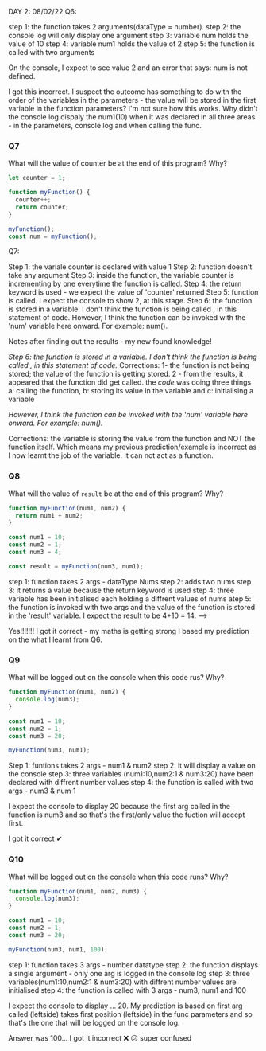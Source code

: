 <!-- <!-- DAY 1: 07/02/22

### Q1

What is the value of `result` after calling this function? Why?

```javascript
function myFunction(num1, num2) {
  return num1 + num2;
}

const result = myFunction(5, 5);
```

Q1:

Step 1: the function called 'myFunction' takes two arguments(datatype - number).

Step 2: the block of code inside the {} is an expression that adds two numbers together.

Step 3: the 'return' keyword performs/delivers a value of the expression AND stops the function alltogether, once the function is called.

step 4: the variable 'result' is holding the value returned from the function. So when I console log the variable result, I expect to get the number 10 as the argument called in the function is 5 by 5.

I got it correct; the answer is 10!

### Q2

What is the value of `result` after calling this function? Why?

```javascript
function myFunction(num1, num2) {
  num1 + num2;
}

const result = myFunction(5, 5);
```

Q2:

step one: the block of code inside the function will not return a value as the return keyword is ommited, once called. However, this is still a valid function that adds two numbers - it performs an action but does not return a value.

I expect the result variable to return undefined or nothing, when console logged.

My first instinct was was correct: the result was undefined!

### Q3

What is the value of `num` at the end of the program? Why?

```javascript
function myFunction(num) {
  return num - 1;
}

let num = 10;
num = myFunction(num);
num = myFunction(num);
```

Q3:

Step 1: this function takes a single argument(datatype = number).
step 2: it decrements a number by 1 each time
step 3: the function returns a value - it has the return keyword
step 4: the variable num hold the starting number/value of 10
step 5: at this stage, I expect the function to return the number/value of 8 as it has been called twice, due to the nature of the expression that the function is performing.

I got it correct!

### Q4

What is the value of `add` and `num` at the end of the program? Why?

```javascript
function myFunction(num) {
  return num - 1;
}

let num = 10;
let add = 3;
add = myFunction(add);
add = myFunction(add);
```

step 1: this function takes one argument(datatype = number).
step 2: it decrements a number by 1.
step 3: it returns a value because of the 'return' keyword.
step 4: the variable 'num' hold a value of 10 and it's doing nothing
step 5: the variable 'add' hold a number value of 3 at the start.
step 6: the function is called twice - decrementing a number each time
step 7: I expect the variable 'num' to still hold the value of number 10.
Step 8: I expect the variable 'add' to hold the value of 1, at this stage.

My was correct; both predictions came true: num = 10 and add = 1.

### Q5

What value will be logged inside the function call? Why?

```javascript
function myFunction(num, num1) {
  console.log(num1);
}

let num = 10;
let num1 = 2;

myFunction(num);
```

Q5:

step 1: the function takes two argument(dataType=number)
step 2: it has the potentials to display something on the console.
step 3: the variable 'num' holds a value of 10
step 4: the variable 'num1' holds a value of 2
step 5: the function is called once with the variable num
step 6: I expect the function to return an error as the num variable is not defined inside the function.
step 7: num1 will not be displayed as it has not been called by the function.

hmm, my understanding was correct, definitly, but my wording was slightly different. It did not throw an error, but it did display 'undefined' which I think means the same thing... right?

### Q6

What value will be logged inside the function call? Why?

```javascript
function myFunction(num, num1) {
  console.log(num1);
}

let num = 10;
let num1 = 2;

myFunction(num1, num);
``` -->

DAY 2: 08/02/22
Q6:

step 1: the function takes 2 arguments(dataType = number).
step 2: the console log will only display one argument
step 3: variable num holds the value of 10
step 4: variable num1 holds the value of 2
step 5: the function is called with two arguments

On the console, I expect to see value 2 and an error that says: num is not defined.

I got this incorrect. I suspect the outcome has something to do with the order of the variables in the parameters - the value will be stored in the first variable in the function parameters? I'm not sure how this works. Why didn't the console log dispaly the num1(10) when it was declared in all three areas - in the parameters, console log and when calling the func.

### Q7

What will the value of counter be at the end of this program? Why?

```javascript
let counter = 1;

function myFunction() {
  counter++;
  return counter;
}

myFunction();
const num = myFunction();
```

Q7:

Step 1: the variale counter is declared with value 1
Step 2: function doesn't take any argument
Step 3: inside the function, the variable counter is incrementing by one everytime the function is called.
Step 4: the return keyword is used - we expect the value of 'counter' returned
Step 5: function is called. I expect the console to show 2, at this stage.
Step 6: the function is stored in a variable. I don't think the function is being called , in this statement of code. However, I think the function can be invoked with the 'num' variable here onward. For example: num().

Notes after finding out the results - my new found knowledge!

_Step 6: the function is stored in a variable. I don't think the function is being called , in this statement of code._
Corrections: 1- the function is not being stored; the value of the function is getting stored.
2 - from the results, it appeared that the function did get called. the _code_ was doing three things a: calling the function, b: storing its value in the variable and c: initialising a variable

_However, I think the function can be invoked with the 'num' variable here onward. For example: num()._

Corrections: the variable is storing the value from the function and NOT the function itself. Which means my previous prediction/example is incorrect as I now learnt the job of the variable. It can not act as a function.

### Q8

What will the value of `result` be at the end of this program? Why?

```javascript
function myFunction(num1, num2) {
  return num1 + num2;
}

const num1 = 10;
const num2 = 1;
const num3 = 4;

const result = myFunction(num3, num1);
```

step 1: function takes 2 args - dataType Nums
step 2: adds two nums
step 3: it returns a value because the return keyword is used
step 4: three variable has been initialised each holding a diffrent values of nums
atep 5: the function is invoked with two args and the value of the function is stored in the 'result' variable.
I expect the result to be 4+10 = 14. -->

Yes!!!!!!! I got it correct - my maths is getting strong
I based my prediction on the what I learnt from Q6.

### Q9

What will be logged out on the console when this code rus? Why?

```javascript
function myFunction(num1, num2) {
  console.log(num3);
}

const num1 = 10;
const num2 = 1;
const num3 = 20;

myFunction(num3, num1);
```

Step 1: funtions takes 2 args - num1 & num2
step 2: it will display a value on the console
step 3: three variables (num1:10,num2:1 & num3:20) have been declared with diffrent number values
step 4: the function is called with two args - num3 & num 1

I expect the console to display 20 because the first arg called in the function is num3 and so that's the first/only value the fuction will accept first.

I got it correct ✔

### Q10

What will be logged out on the console when this code runs? Why?

```javascript
function myFunction(num1, num2, num3) {
  console.log(num3);
}

const num1 = 10;
const num2 = 1;
const num3 = 20;

myFunction(num3, num1, 100);
```

step 1: function takes 3 args - number datatype
step 2: the function displays a single argument - only one arg is logged in the console log
step 3: three variables(num1:10,num2:1 & num3:20) with diffrent number values are initialised
step 4: the function is called with 3 args - num3, num1 and 100

I expect the console to display ... 20. My prediction is based on first arg called (leftside) takes first position (leftside) in the func parameters and so that's the one that will be logged on the console log.

Answer was 100... I got it incorrect ❌
😕 super confused
